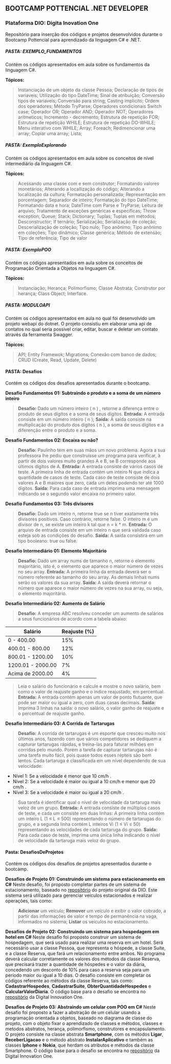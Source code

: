 ## BOOTCAMP POTTENCIAL .NET DEVELOPER
### Plataforma DIO: Digita Inovation One

Repositório para inserção dos códigos e projetos desenvolvidos durante o Bootcamp Pottencial para aprendizado da linguagem C# e .NET.

##### PASTA: EXEMPLO_FUNDAMENTOS
Contém os códigos apresentados em aula sobre os fundamentos da linguagem C#.
 
  __**Tópicos:**__
 > Instanciação de um objeto da classe Pessoa;
 > Declaração de tipos de variaveis;
 > Utilização do tipo DateTime;
 > Sinal de atribuição;
 > Conversão tipos de variaveis;
 > Conversão para string;
 > Casting implicito;
 > Ordem dos operadores;
 > Método TryParse;
 > Operadores condicionais
 > Switch case;
 > Operador OR;
 > Operador AND;
 > Operador NOT;
 > Operadores aritmeticos;
 > Incremento - decremento;
 > Estrutura de repetição FOR;
 > Estrutura de repetição WHILE;
 > Estrutura de repetição DO-WHILE;
 > Menu interativo com WHILE;
 > Array;
 > Foreach;
 > Redimencionar uma array;
 > Copiar uma array;
 > Lista;

##### PASTA: ExemploExplorando
Contém os códigos apresentados em aula sobre os conceitos de nível intermediário da linguagem C#.
 
  __**Tópicos:**__
 > Acessando uma classe com e sem construtor;
 > Formatando valores monetários;
 > Alterando a locallização do código;
 > Alterando a localização da cultura;
 > Formatação personalizada;
 > Representação em porcentagem;
 > Separador de inteiro;
 > Formatação do tipo DateTime;
 > Formatando data e hora;
 > DateTime com Parse e TryParse;
 > Leitura de arquivo;
 > Tratamento de exceções genéricas e específicas;
 > Throw exception;
 > Queue;
 > Stack;
 > Dictionary;
 > Tuplas;
 > Tuplas em métodos;
 > Desconstructor;
 > If ternário;
 > Serialização;
 > Serialização de coleção;
 > Descerialização de coleção;
 > Tipo nulo;
 > Tipo anônimo;
 > Tipo anônimo em coleções;
 > Tipo dinâmico;
 > Classe genérica;
 > Método de extensão;
 > Tipo de referência;
 > Tipo de valor

##### PASTA: ExemploPOO
Contém os códigos apresentados em aula sobre os conceitos de Programação Orientada a Objetos na linguagem C#.
 
  __**Tópicos:**__
 > Instanciação;
 > Herança;
 > Polimorfismo;
 > Classe Abstrata;
 > Construtor por herança;
 > Class Object;
 > Interface.


##### PASTA: MODULOAPI
Contém os códigos apresentados em aula no qual foi desenvolvido um projeto webapi do dotnet. O projeto consistiu em elaborar uma api de contatos no qual seria possivel criar, editar, buscar e deletar um contato através da ferramenta Swagger.

 __**Tópicos:**__
 > API;
 > Entity Framewok;
 > Migrations;
 > Conexão com banco de dados;
 > CRUD (Create, Read, Update, Delete)


#### PASTA: Desafios
Contém os códigos dos desafios apresentados durante o bootcamp.
 
 **Desafio Fundamentos 01: Subtraindo o produto e a soma de um número inteiro**
 > **Desafio:** Dado um número inteiro ( n ) , retorne a diferença entre o produto de seus dígitos e a  soma de seus dígitos.
 > **Entrada:** A entrada consiste em um número inteiro ( n );
 > **Saída:** A saída consiste na multiplicação do produto dos dígitos ( n ), a soma de seus dígitos e a  diferenção entre o produto e a soma.

 **Desafio Fundamentos 02: Encaixa ou não?**
 > **Desafio:** Paulinho tem em suas mãos um novo problema. Agora a sua professora lhe pediu que construísse um programa para verificar, à partir de dois valores muito grandes A e B, se B corresponde aos últimos dígitos de A.
 > **Entrada:** A entrada consiste de vários casos de teste. A primeira linha de entrada contém um inteiro N que indica a quantidade de casos de teste. Cada caso de teste consiste de dois valores A e B maiores que zero, cada um deles podendo ter até 1000 dígitos.
 > **Saída:** Para cada caso de entrada imprima uma mensagem indicando se o segundo valor encaixa no primeiro valor.
 
 **Desafio Fundamentos 03: Três divisores**
 > **Desafio:** Dado um inteiro n, retorne true se n tiver exatamente três divisores positivos. Caso contrário, retorne false. O inteiro m é um divisor de n, se existe um inteiro k tal que n = k * m. 
 > **Entrada:** O arquivo de entrada consiste em um inteiro n que será validada caso esteja sob as condições do desafio.
 > **Saída:** A saída consistirá em um tipo booleano: true ou false.

 **Desafio Intermediário 01: Elemento Majoritário**
 > **Desafio:** Dado um array nums de tamanho n, retorne o elemento majoritário, isto é, o elemento que aparece o maior número de vezes no seu array.
 > **Entrada:** A primeira linha da entrada deverá ser o número referente ao tamanho do seu array. As demais linhas nums serão os valores da sua array.
 > **Saída:** A saída deverá retornar o número que aparece o maior número de vezes na sua array, ou seja, o elemento majoritário.

 **Desafio Intermediário 02: Aumento de Salário**
 > **Desafio:** A empresa ABC resolveu conceder um aumento de salários a seus funcionários de acordo com a tabela abaixo:
 
 | Salário | Reajuste (%) |
 | ------  | ------------ |
 | 0 - 400.00 | 15% |
 | 400.01 - 800.00 | 12% |
 | 800.01 - 1200.00 | 10% |
 | 1200.01 - 2000.00 | 7% |
 | Acima de 2000.00 | 4% |
 
 > Leia o salário do funcionário e calcule e mostre o novo salário, bem como o valor de reajuste ganho e o índice reajustado, em percentual.
 > **Entrada:** A entrada contém apenas um valor de ponto flutuante, que pode ser maior ou igual a zero, com duas casas decimais.
 > **Saída:** Imprima 3 linhas na saída: o novo salário, o valor ganho de reajuste e o percentual de reajuste ganho.

 **Desafio Intermediário 03: A Corrida de Tartarugas**
 > **Desafio:** A corrida de tartarugas é um esporte que cresceu muito nos últimos anos, fazendo com que vários competidores se dediquem a capturar tartarugas rápidas, e treina-las para faturar milhões em corridas pelo mundo. Porém a tarefa de capturar tartarugas não é uma tarefa muito fácil, pois quase todos esses répteis são bem lentos. Cada tartaruga é classificada em um nível dependendo de sua velocidade:

 - Nível 1: Se a velocidade é menor que 10 cm/h .
 - Nível 2: Se a velocidade é maior ou igual a 10 cm/h e menor que 20 cm/h .
 - Nível 3: Se a velocidade é maior ou igual a 20 cm/h .

 >Sua tarefa é identificar qual o nível de velocidade da tartaruga mais veloz de um grupo.
 > **Entrada:** A entrada consiste de múltiplos casos de teste, e cada um consiste em duas linhas: A primeira linha contém um inteiro L (1 ≤ L ≤ 500) representando o número de tartarugas do grupo, e a segunda linha contém L inteiros Vi (1 ≤ Vi ≤ 50) representando as velocidades de cada tartaruga do grupo.
 > **Saída:** Para cada caso de teste, imprima uma única linha indicando o nível de velocidade da tartaruga mais veloz do grupo.


 #### Pasta: DesafiosDeProjetos
 Contém os códigos dos desafios de projetos apresentados durante o bootcamp.

 **Desafios de Projeto 01: Construindo um sistema para estacionamento em C#**
  Neste desafio, foi proposto completar partes de um sistema de estacionamento, baseado no [repositório](https://github.com/digitalinnovationone/trilha-net-fundamentos-desafio/) do projeto original da DIO. 
  Este sistema será utilizado para gerenciar veículos estacionados e realizar operações, tais como:

  > **Adicionar** um veículo;
  > **Remover** um veículo e exibir o valor cobrado, a partir das informações de valor e tempo de permanência na vaga, informados no sistema;
  > **Listar** os veículos no estacionamento.

  **Desafios de Projeto 02: Construindo um sistema para hospedagem em hotel em C#**
  Neste desafio foi proposto construir um sistema de hospedagem, que será usado para realizar uma reserva em um hotel. Será necessário usar a classe Pessoa, que representa o hóspede, a classe Suíte, e a classe Reserva, que fará um relacionamento entre ambos. No programa deverá calcular corretamente os valores dos métodos da classe Reserva, que precisará trazer a quantidade de hóspedes e o valor da diária, concedendo um desconto de 10% para caso a reserva seja para um período maior ou igual a 10 dias. O desafio consiste em completar os códigos referente ao métodos da classe Reserva, tais como: **CadastrarHospedes**, **CadastrarSuite**, **ObterQuantidadeHospedes** e **CalcularValorDiaria**. O código base para o desafio se encontra no [repositório](https://github.com/digitalinnovationone/trilha-net-explorando-desafio) da Digital Innovation One.

  **Desafios de Projeto 03: Abstraindo um celular com POO em C#**
  Neste desafio foi proposto a fazer a abstração de um celular usando a programação orientada a objetos, baseado no diagrama de classe do projeto, com o objeto fixar o aprendizado de classes e métodos, classes e metodos abstratos, herança, polimorfismo, construtores e encapsulamento. O projeto consiste na classe abstrata **Smartphone**, com os métodos **Ligar**, **ReceberLigacao** e o método abstrato **InstalarAplicativo** e também as classes **Iphone** e **Nokia**, que herdam os atributos e métodos da classe Smartphone. O código base para o desafio se encontra no [repositório](https://github.com/digitalinnovationone/trilha-net-poo-desafio) da Digital Innovation One.
